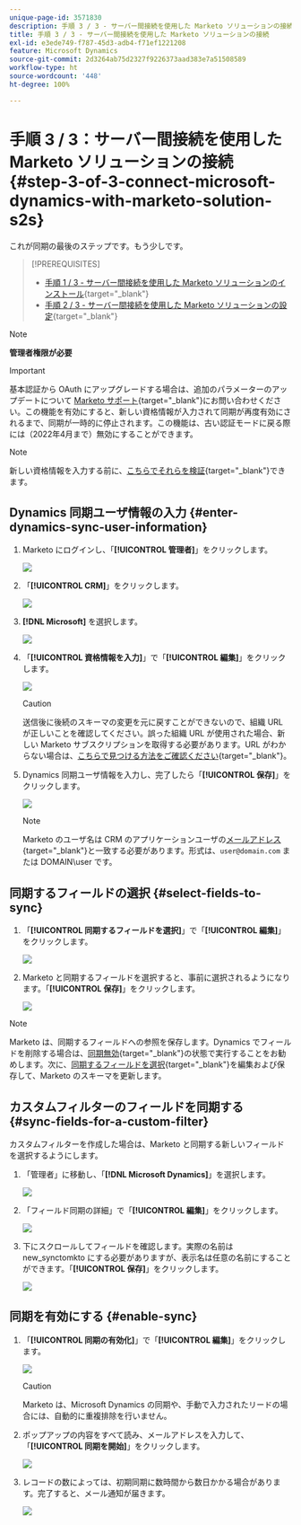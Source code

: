 ```yaml
---
unique-page-id: 3571830
description: 手順 3 / 3 - サーバー間接続を使用した Marketo ソリューションの接続 - Marketo ドキュメント - 製品ドキュメント
title: 手順 3 / 3 - サーバー間接続を使用した Marketo ソリューションの接続
exl-id: e3ede749-f787-45d3-adb4-f71ef1221208
feature: Microsoft Dynamics
source-git-commit: 2d3264ab75d2327f9226373aad383e7a51508589
workflow-type: ht
source-wordcount: '448'
ht-degree: 100%

---
```


# 手順 3 / 3：サーバー間接続を使用した Marketo ソリューションの接続 {#step-3-of-3-connect-microsoft-dynamics-with-marketo-solution-s2s}

これが同期の最後のステップです。もう少しです。

>[!PREREQUISITES]
>
>* [手順 1 / 3 - サーバー間接続を使用した Marketo ソリューションのインストール](/help/marketo/product-docs/crm-sync/microsoft-dynamics-sync/sync-setup/microsoft-dynamics-365-with-s2s-connection/step-1-of-3-install.md){target="_blank"}
>* [手順 2 / 3 - サーバー間接続を使用した Marketo ソリューションの設定](/help/marketo/product-docs/crm-sync/microsoft-dynamics-sync/sync-setup/microsoft-dynamics-365-with-s2s-connection/step-2-of-3-set-up.md){target="_blank"}

>[!NOTE]
>
>**管理者権限が必要**

>[!IMPORTANT]
>
>基本認証から OAuth にアップグレードする場合は、追加のパラメーターのアップデートについて [Marketo サポート](https://nation.marketo.com/t5/support/ct-p/Support){target="_blank"}にお問い合わせください。この機能を有効にすると、新しい資格情報が入力されて同期が再度有効にされるまで、同期が一時的に停止されます。この機能は、古い認証モードに戻る際には（2022年4月まで）無効にすることができます。

>[!NOTE]
>
>新しい資格情報を入力する前に、[こちらでそれらを検証](/help/marketo/product-docs/crm-sync/microsoft-dynamics-sync/sync-setup/validate-microsoft-dynamics-sync.md){target="_blank"}できます。

## Dynamics 同期ユーザ情報の入力 {#enter-dynamics-sync-user-information}

1. Marketo にログインし、「**[!UICONTROL 管理者]**」をクリックします。

   ![](assets/login-admin.png)

1. 「**[!UICONTROL CRM]**」をクリックします。

   ![](assets/image2015-3-16-9-3a47-3a34.png)

1. **[!DNL Microsoft]** を選択します。

   ![](assets/image2015-3-16-9-3a50-3a6.png)

1. 「**[!UICONTROL 資格情報を入力]**」で「**[!UICONTROL 編集]**」をクリックします。

   ![](assets/image2015-3-16-9-3a48-3a43.png)

   >[!CAUTION]
   >
   >送信後に後続のスキーマの変更を元に戻すことができないので、組織 URL が正しいことを確認してください。誤った組織 URL が使用された場合、新しい Marketo サブスクリプションを取得する必要があります。URL がわからない場合は、[こちらで見つける方法をご確認ください](/help/marketo/product-docs/crm-sync/microsoft-dynamics-sync/sync-setup/view-the-organization-service-url.md){target="_blank"}。

1. Dynamics 同期ユーザ情報を入力し、完了したら「**[!UICONTROL 保存]**」をクリックします。

   ![](assets/step-3-of-3-connect-s2s-5.png)

   >[!NOTE]
   >
   >Marketo のユーザ名は CRM のアプリケーションユーザの[メールアドレス](https://docs.microsoft.com/ja-jp/power-platform/admin/manage-application-users#view-or-edit-the-details-of-an-application-user){target="_blank"}と一致する必要があります。形式は、`user@domain.com` または DOMAIN\user です。

## 同期するフィールドの選択 {#select-fields-to-sync}

1. 「**[!UICONTROL 同期するフィールドを選択]**」で「**[!UICONTROL 編集]**」をクリックします。

   ![](assets/image2015-3-16-9-3a51-3a28.png)

1. Marketo と同期するフィールドを選択すると、事前に選択されるようになります。「**[!UICONTROL 保存]**」をクリックします。

   ![](assets/image2016-8-25-15-3a6-3a11.png)

>[!NOTE]
>
>Marketo は、同期するフィールドへの参照を保存します。Dynamics でフィールドを削除する場合は、[同期無効](/help/marketo/product-docs/crm-sync/salesforce-sync/enable-disable-the-salesforce-sync.md){target="_blank"}の状態で実行することをお勧めします。次に、[同期するフィールドを選択](/help/marketo/product-docs/crm-sync/microsoft-dynamics-sync/microsoft-dynamics-sync-details/microsoft-dynamics-sync-field-sync/editing-fields-to-sync-before-deleting-them-in-dynamics.md){target="_blank"}を編集および保存して、Marketo のスキーマを更新します。

## カスタムフィルターのフィールドを同期する {#sync-fields-for-a-custom-filter}

カスタムフィルターを作成した場合は、Marketo と同期する新しいフィールドを選択するようにします。

1. 「管理者」に移動し、「**[!DNL Microsoft Dynamics]**」を選択します。

   ![](assets/image2015-10-9-9-3a50-3a9.png)

1. 「フィールド同期の詳細」で「**[!UICONTROL 編集]**」をクリックします。

   ![](assets/image2015-10-9-9-3a52-3a23.png)

1. 下にスクロールしてフィールドを確認します。実際の名前は new_synctomkto にする必要がありますが、表示名は任意の名前にすることができます。「**[!UICONTROL 保存]**」をクリックします。

   ![](assets/image2016-8-25-15-3a7-3a35.png)

## 同期を有効にする {#enable-sync}

1. 「**[!UICONTROL 同期の有効化]**」で「**[!UICONTROL 編集]**」をクリックします。

   ![](assets/image2015-3-16-9-3a52-3a2.png)

   >[!CAUTION]
   >
   >Marketo は、Microsoft Dynamics の同期や、手動で入力されたリードの場合には、自動的に重複排除を行いません。

1. ポップアップの内容をすべて読み、メールアドレスを入力して、「**[!UICONTROL 同期を開始]**」をクリックします。

   ![](assets/image2015-3-16-9-3a55-3a10.png)

1. レコードの数によっては、初期同期に数時間から数日かかる場合があります。完了すると、メール通知が届きます。

   ![](assets/image2015-3-16-9-3a59-3a51.png)
